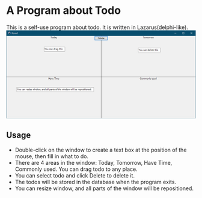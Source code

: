 # A Program about Todo
This is a self-use program about todo. It is written in Lazarus(delphi-like).
![](README_image/todo.png)
## Usage
- Double-click on the window to create a text box at the position of the mouse, then fill in what to do.   
- There are 4 areas in the window: Today, Tomorrow, Have Time, Commonly used. You can drag todo to any place.
- You can select todo and click Delete to delete it.
- The todos will be stored in the database when the program exits.
- You can resize window, and all parts of the window will be repositioned.
